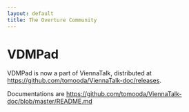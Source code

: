 ```yaml
---
layout: default
title: The Overture Community
---
```


# VDMPad

VDMPad is now a part of ViennaTalk, distributed at https://github.com/tomooda/ViennaTalk-doc/releases.

Documentations are https://github.com/tomooda/ViennaTalk-doc/blob/master/README.md
